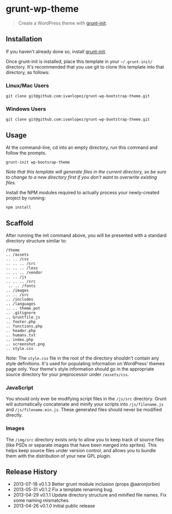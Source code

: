 # grunt-wp-theme

> Create a WordPress theme with [grunt-init][].

[grunt-init]: http://gruntjs.com/project-scaffolding

## Installation
If you haven't already done so, install [grunt-init][].

Once grunt-init is installed, place this template in your `~/.grunt-init/` directory. It's recommended that you use git to clone this template into that directory, as follows:

### Linux/Mac Users

```
git clone git@github.com:ivanlopez/grunt-wp-bootstrap-theme.git
```

### Windows Users

```
git clone git@github.com:ivanlopez/grunt-wp-bootstrap-theme.git
```

## Usage

At the command-line, cd into an empty directory, run this command and follow the prompts.

```
grunt-init wp-bootsrap-theme
```

_Note that this template will generate files in the current directory, so be sure to change to a new directory first if you don't want to overwrite existing files._

Install the NPM modules required to actually process your newly-created project by running:

```
npm install
```

## Scaffold

After running the init command above, you will be presented with a standard directory structure similar to:

    /theme
    .. /assets
    .. .. /css
    .. .. .. /src
    .. .. .. /less
    .. .. .. /vendor
    .. .. /js
    .. .. .. /src
     .. .. /fonts
    .. /images
    .. .. /src
    .. /includes
    .. /languages
    .. .. theme.pot
    .. .gitignore
    .. Gruntfile.js
    .. footer.php
    .. functions.php
    .. header.php
    .. humans.txt
    .. index.php
    .. screenshot.png
    .. style.css


*Note:* The `style.css` file in the root of the directory shouldn't contain any style definitions. It's used for populating information on WordPress' themes page only. Your theme's style information should go in the appropriate source directory for your preprocessor under `/assets/css`.

### JavaScript

You should only ever be modifying script files in the `/js/src` directory.  Grunt will automatically concatenate and minify your scripts into `/js/filename.js` and `/js/filename.min.js`.  These generated files should never be modified directly.

### Images

The `/img/src` directory exists only to allow you to keep track of source files (like PSDs or separate images that have been merged into sprites).  This helps keep source files under version control, and allows you to bundle them with the distribution of your new GPL plugin.

## Release History

 * 2013-07-18   v0.1.3   Better grunt module inclusion (props @aaronjorbin)
 * 2013-05-31   v0.1.2   Fix a template renaming bug.
 * 2013-04-29   v0.1.1   Update directory structure and minified file names. Fix some naming mismatches.
 * 2013-04-26   v0.1.0   Initial public release
